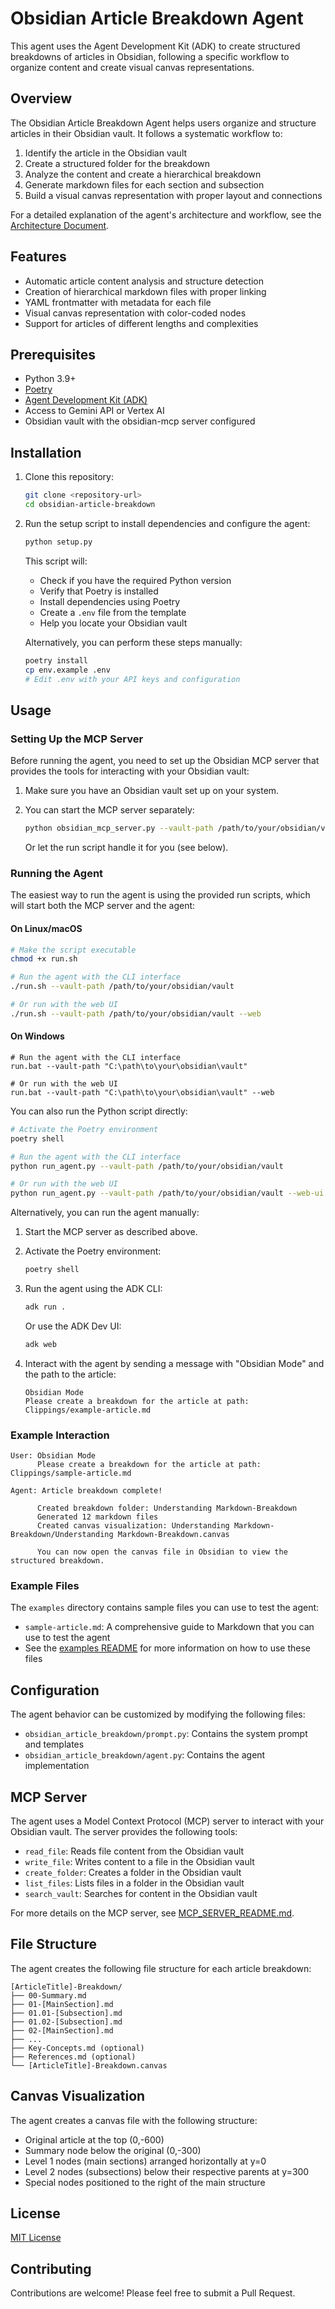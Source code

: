 # Obsidian Article Breakdown Agent

This agent uses the Agent Development Kit (ADK) to create structured breakdowns of articles in Obsidian, following a specific workflow to organize content and create visual canvas representations.

## Overview

The Obsidian Article Breakdown Agent helps users organize and structure articles in their Obsidian vault. It follows a systematic workflow to:

1. Identify the article in the Obsidian vault
2. Create a structured folder for the breakdown
3. Analyze the content and create a hierarchical breakdown
4. Generate markdown files for each section and subsection
5. Build a visual canvas representation with proper layout and connections

For a detailed explanation of the agent's architecture and workflow, see the [Architecture Document](architecture.md).

## Features

- Automatic article content analysis and structure detection
- Creation of hierarchical markdown files with proper linking
- YAML frontmatter with metadata for each file
- Visual canvas representation with color-coded nodes
- Support for articles of different lengths and complexities

## Prerequisites

- Python 3.9+
- [Poetry](https://python-poetry.org/docs/#installation)
- [Agent Development Kit (ADK)](https://google.github.io/adk-docs/get-started/quickstart/)
- Access to Gemini API or Vertex AI
- Obsidian vault with the obsidian-mcp server configured

## Installation

1. Clone this repository:

   ```bash
   git clone <repository-url>
   cd obsidian-article-breakdown
   ```

2. Run the setup script to install dependencies and configure the agent:

   ```bash
   python setup.py
   ```

   This script will:
   - Check if you have the required Python version
   - Verify that Poetry is installed
   - Install dependencies using Poetry
   - Create a `.env` file from the template
   - Help you locate your Obsidian vault

   Alternatively, you can perform these steps manually:

   ```bash
   poetry install
   cp env.example .env
   # Edit .env with your API keys and configuration
   ```

## Usage

### Setting Up the MCP Server

Before running the agent, you need to set up the Obsidian MCP server that provides the tools for interacting with your Obsidian vault:

1. Make sure you have an Obsidian vault set up on your system.

2. You can start the MCP server separately:

   ```bash
   python obsidian_mcp_server.py --vault-path /path/to/your/obsidian/vault
   ```

   Or let the run script handle it for you (see below).

### Running the Agent

The easiest way to run the agent is using the provided run scripts, which will start both the MCP server and the agent:

#### On Linux/macOS

```bash
# Make the script executable
chmod +x run.sh

# Run the agent with the CLI interface
./run.sh --vault-path /path/to/your/obsidian/vault

# Or run with the web UI
./run.sh --vault-path /path/to/your/obsidian/vault --web
```

#### On Windows

```batch
# Run the agent with the CLI interface
run.bat --vault-path "C:\path\to\your\obsidian\vault"

# Or run with the web UI
run.bat --vault-path "C:\path\to\your\obsidian\vault" --web
```

You can also run the Python script directly:

```bash
# Activate the Poetry environment
poetry shell

# Run the agent with the CLI interface
python run_agent.py --vault-path /path/to/your/obsidian/vault

# Or run with the web UI
python run_agent.py --vault-path /path/to/your/obsidian/vault --web-ui
```

Alternatively, you can run the agent manually:

1. Start the MCP server as described above.

2. Activate the Poetry environment:

   ```bash
   poetry shell
   ```

3. Run the agent using the ADK CLI:

   ```bash
   adk run .
   ```

   Or use the ADK Dev UI:

   ```bash
   adk web
   ```

4. Interact with the agent by sending a message with "Obsidian Mode" and the path to the article:

   ```
   Obsidian Mode
   Please create a breakdown for the article at path: Clippings/example-article.md
   ```

### Example Interaction

```
User: Obsidian Mode
      Please create a breakdown for the article at path: Clippings/sample-article.md

Agent: Article breakdown complete!

      Created breakdown folder: Understanding Markdown-Breakdown
      Generated 12 markdown files
      Created canvas visualization: Understanding Markdown-Breakdown/Understanding Markdown-Breakdown.canvas

      You can now open the canvas file in Obsidian to view the structured breakdown.
```

### Example Files

The `examples` directory contains sample files you can use to test the agent:

- `sample-article.md`: A comprehensive guide to Markdown that you can use to test the agent
- See the [examples README](examples/README.md) for more information on how to use these files

## Configuration

The agent behavior can be customized by modifying the following files:

- `obsidian_article_breakdown/prompt.py`: Contains the system prompt and templates
- `obsidian_article_breakdown/agent.py`: Contains the agent implementation

## MCP Server

The agent uses a Model Context Protocol (MCP) server to interact with your Obsidian vault. The server provides the following tools:

- `read_file`: Reads file content from the Obsidian vault
- `write_file`: Writes content to a file in the Obsidian vault
- `create_folder`: Creates a folder in the Obsidian vault
- `list_files`: Lists files in a folder in the Obsidian vault
- `search_vault`: Searches for content in the Obsidian vault

For more details on the MCP server, see [MCP_SERVER_README.md](MCP_SERVER_README.md).

## File Structure

The agent creates the following file structure for each article breakdown:

```
[ArticleTitle]-Breakdown/
├── 00-Summary.md
├── 01-[MainSection].md
├── 01.01-[Subsection].md
├── 01.02-[Subsection].md
├── 02-[MainSection].md
├── ...
├── Key-Concepts.md (optional)
├── References.md (optional)
└── [ArticleTitle]-Breakdown.canvas
```

## Canvas Visualization

The agent creates a canvas file with the following structure:

- Original article at the top (0,-600)
- Summary node below the original (0,-300)
- Level 1 nodes (main sections) arranged horizontally at y=0
- Level 2 nodes (subsections) below their respective parents at y=300
- Special nodes positioned to the right of the main structure

## License

[MIT License](LICENSE)

## Contributing

Contributions are welcome! Please feel free to submit a Pull Request.
